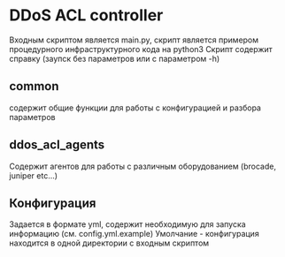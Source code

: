 # DDoS ACL controller
Входным скриптом является main.py, скрипт является примером процедурного инфраструктурного кода на python3
Скрипт содержит справку (заупск без параметров или с параметром -h)

## common
содержит общие функции для работы с конфигурацией и разбора параметров

## ddos_acl_agents
Содержит агентов для работы с различным оборудованием (brocade, juniper etc...)

## Конфигурация
Задается в формате yml, содержит необходимую для запуска информацию (см. config.yml.example)
Умолчание - конфигурация находится в одной директории с входным скриптом
